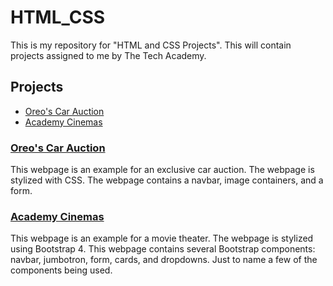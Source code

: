 # HTML_CSS
This is my repository for "HTML and CSS Projects". This will contain projects assigned to me by The Tech Academy.


## Projects
- [Oreo's Car Auction](https://github.com/PDXoreothekID/HTML_CSS/tree/main/Oreo's_car_auction)
- [Academy Cinemas](https://github.com/PDXoreothekID/HTML_CSS/tree/main/Academy_Cinemas)


### [Oreo's Car Auction](https://github.com/PDXoreothekID/HTML_CSS/tree/main/Oreo's_car_auction)
This webpage is an example for an exclusive car auction. The webpage is stylized with CSS. The webpage contains a navbar, image containers, and a form. 




### [Academy Cinemas](https://github.com/PDXoreothekID/HTML_CSS/tree/main/Academy_Cinemas)
This webpage is an example for a movie theater. The webpage is stylized using Bootstrap 4. This webpage contains several Bootstrap components: navbar, jumbotron, form, cards, and dropdowns. Just to name a few of the components being used. 
